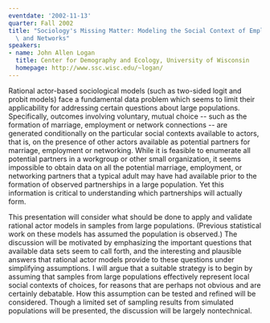 ```yaml
---
eventdate: '2002-11-13'
quarter: Fall 2002
title: "Sociology's Missing Matter: Modeling the Social Context of Employment, Marriage,\
  \ and Networks"
speakers:
- name: John Allen Logan
  title: Center for Demography and Ecology, University of Wisconsin
  homepage: http://www.ssc.wisc.edu/~logan/
---
```

Rational actor-based sociological models (such as two-sided logit and probit models) face a fundamental data problem which seems to limit their applicability for addressing certain questions about large populations. Specifically, outcomes involving voluntary, mutual choice -- such as the formation of marriage, employment or network connections -- are generated conditionally on the particular social contexts available to actors, that is, on the presence of other actors available as potential partners for marriage, employment or networking. While it is feasible to enumerate all potential partners in a workgroup or other small organization, it seems impossible to obtain data on all the potential marriage, employment, or networking partners that a typical adult may have had available prior to the formation of observed partnerships in a large population. Yet this information is critical to understanding which partnerships will actually form.

This presentation will consider what should be done to apply and validate rational actor models in samples from large populations. (Previous statistical work on these models has assumed the population is observed.) The discussion will be motivated by emphasizing the important questions that available data sets seem to call forth, and the interesting and plausible answers that rational actor models provide to these questions under simplifying assumptions. I will argue that a suitable strategy is to begin by assuming that samples from large populations effectively represent local social contexts of choices, for reasons that are perhaps not obvious and are certainly debatable. How this assumption can be tested and refined will be considered. Though a limited set of sampling results from simulated populations will be presented, the discussion will be largely nontechnical.